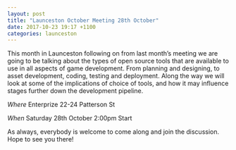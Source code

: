 ```yaml
---
layout: post
title: "Launceston October Meeting 28th October"
date: 2017-10-23 19:17 +1100
categories: launceston
---
```


This month in Launceston following on from last month’s meeting we are going
to be talking about the types of open source tools that are available to use
in all aspects of game development. From planning and designing, to asset
development, coding, testing and deployment. Along the way we will look at
some of the implications of choice of tools, and how it may influence stages
further down the development pipeline.

 _Where_ Enterprize 22-24 Patterson St

_When_ Saturday 28th October 2:00pm Start

As always, everybody is welcome to come along and join the discussion. Hope to
see you there!